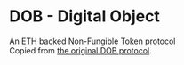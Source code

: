 # DOB - Digital Object
An ETH backed Non-Fungible Token protocol  
Copied from [the original DOB protocol](https://docs.spore.pro/category/dob-digital-object).

